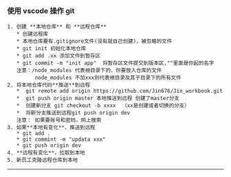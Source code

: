 ### 使用 vscode 操作 git
    1. 创建 **本地仓库** 和 **远程仓库**
       * 创建远程库
       * 本地仓库要有.gitignore文件(没有就自己创建)，被忽略的文件
       * git init 初始化本地仓库
       * git add .xx 添加文件到暂存区
       * git commit -m "init app"  将暂存区文件提交到版本区,""里面是你起的名字
       注意：/node_modules 代表根目录下的，你要放入仓库的文件
             node_modules 不加xxx则代表根目录及其子目录下的所有文件
    2. 将本地仓库代码**推送**到远程
       *  git remote add origin https://github.com/Jin676/Jin_workbook.git
       *  git push origin master 本地推送到远程 创建了master分支
       *  创建新分支 git checkout -b xxxx  （xx是创建或者切换的分支）
       *  将新分支推送到远程git push origin dev
       注意： 如果要账号和密码，网上搜索
    3. 如果**本地有变化**，推送到远程
       * git add .
       * git commint -m "updata xxx"
       * git push origin dev
    4. **远程有变化**，拉取到本地
    5. 新员工克隆远程仓库到本地
-----------------------------------------------
   